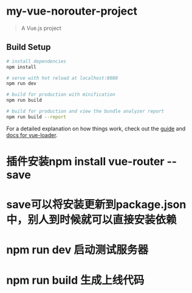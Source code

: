 # my-vue-norouter-project

> A Vue.js project

## Build Setup

``` bash
# install dependencies
npm install

# serve with hot reload at localhost:8080
npm run dev

# build for production with minification
npm run build

# build for production and view the bundle analyzer report
npm run build --report
```

For a detailed explanation on how things work, check out the [guide](http://vuejs-templates.github.io/webpack/) and [docs for vue-loader](http://vuejs.github.io/vue-loader).

# 插件安装npm install vue-router --save
# save可以将安装更新到package.json中，别人到时候就可以直接安装依赖
# npm run dev 启动测试服务器
# npm run build 生成上线代码
